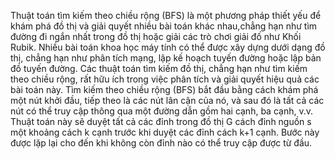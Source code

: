 Thuật toán tìm kiếm theo chiều rộng (BFS) là một phương pháp thiết yếu để khám phá đồ thị và giải quyết nhiều bài toán khác nhau,chẳng hạn như tìm đường đi ngắn nhất trong đồ thị hoặc giải các trò chơi giải đố như Khối Rubik. Nhiều bài toán khoa học máy tính có thể được xây dựng dưới dạng đồ thị, chẳng hạn như phân tích mạng, lập kế hoạch tuyến đường hoặc lập bản đồ tuyến đường. Các thuật toán tìm kiếm đồ thị, chẳng hạn như tìm kiếm theo chiều rộng, rất hữu ích trong việc phân tích và giải quyết hiệu quả các bài toán này. Tìm kiếm theo chiều rộng (BFS) bắt đầu bằng cách khám phá một nút khởi đầu, tiếp theo là các nút lân cận của nó, và sau đó là tất cả các nút có thể truy cập thông qua một đường dẫn gồm hai cạnh, ba cạnh, v.v. Thuật toán này sẽ duyệt tất cả các đỉnh trong đồ thị G cách đỉnh nguồn s một khoảng cách k cạnh trước khi duyệt các đỉnh cách k+1 cạnh. Bước này được lặp lại cho đến khi không còn đỉnh nào có thể truy cập được từ đầu. 
 
 
